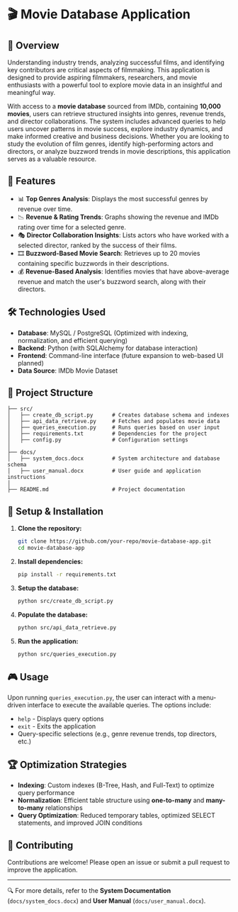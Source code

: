 # 🎬 Movie Database Application

## 📌 Overview

Understanding industry trends, analyzing successful films, and identifying key contributors are critical aspects of filmmaking. This application is designed to provide aspiring filmmakers, researchers, and movie enthusiasts with a powerful tool to explore movie data in an insightful and meaningful way.

With access to a **movie database** sourced from IMDb, containing **10,000 movies**, users can retrieve structured insights into genres, revenue trends, and director collaborations. The system includes advanced queries to help users uncover patterns in movie success, explore industry dynamics, and make informed creative and business decisions. Whether you are looking to study the evolution of film genres, identify high-performing actors and directors, or analyze buzzword trends in movie descriptions, this application serves as a valuable resource.

## 🚀 Features

- 📊 **Top Genres Analysis**: Displays the most successful genres by revenue over time.
- 📉 **Revenue & Rating Trends**: Graphs showing the revenue and IMDb rating over time for a selected genre.
- 🎭 **Director Collaboration Insights**: Lists actors who have worked with a selected director, ranked by the success of their films.
- 🎞 **Buzzword-Based Movie Search**: Retrieves up to 20 movies containing specific buzzwords in their descriptions.
- 💰 **Revenue-Based Analysis**: Identifies movies that have above-average revenue and match the user's buzzword search, along with their directors.

## 🛠 Technologies Used

- **Database**: MySQL / PostgreSQL (Optimized with indexing, normalization, and efficient querying)
- **Backend**: Python (with SQLAlchemy for database interaction)
- **Frontend**: Command-line interface (future expansion to web-based UI planned)
- **Data Source**: IMDb Movie Dataset

## 📂 Project Structure

```
├── src/
│   ├── create_db_script.py      # Creates database schema and indexes
│   ├── api_data_retrieve.py     # Fetches and populates movie data
│   ├── queries_execution.py     # Runs queries based on user input
│   ├── requirements.txt         # Dependencies for the project
│   ├── config.py                # Configuration settings
│
├── docs/
│   ├── system_docs.docx         # System architecture and database schema
│   ├── user_manual.docx         # User guide and application instructions
│
├── README.md                    # Project documentation
```

## 🔧 Setup & Installation

1. **Clone the repository:**
   ```bash
   git clone https://github.com/your-repo/movie-database-app.git
   cd movie-database-app
   ```
2. **Install dependencies:**
   ```bash
   pip install -r requirements.txt
   ```
3. **Setup the database:**
   ```bash
   python src/create_db_script.py
   ```
4. **Populate the database:**
   ```bash
   python src/api_data_retrieve.py
   ```
5. **Run the application:**
   ```bash
   python src/queries_execution.py
   ```

## 🎮 Usage

Upon running `queries_execution.py`, the user can interact with a menu-driven interface to execute the available queries. The options include:

- `help` - Displays query options
- `exit` - Exits the application
- Query-specific selections (e.g., genre revenue trends, top directors, etc.)

## 🏆 Optimization Strategies

- **Indexing**: Custom indexes (B-Tree, Hash, and Full-Text) to optimize query performance
- **Normalization**: Efficient table structure using **one-to-many** and **many-to-many** relationships
- **Query Optimization**: Reduced temporary tables, optimized SELECT statements, and improved JOIN conditions

## 🤝 Contributing

Contributions are welcome! Please open an issue or submit a pull request to improve the application.

---

🔍 For more details, refer to the **System Documentation** (`docs/system_docs.docx`) and **User Manual** (`docs/user_manual.docx`).

